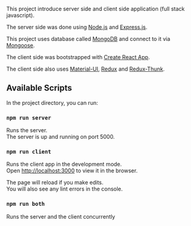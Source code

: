 This project introduce server side and client side application (full stack javascript).

The server side was done using [Node.js](https://nodejs.org/en) and [Express.js](https://expressjs.com).

This project uses database called [MongoDB](https://www.mongodb.com) and connect to it via [Mongoose](https://mongoosejs.com).

The client side was bootstrapped with [Create React App](https://github.com/facebook/create-react-app).

The client side also uses [Material-UI](https://material-ui.com/), [Redux](https://redux.js.org) and [Redux-Thunk](https://github.com/reduxjs/redux-thunk).

## Available Scripts

In the project directory, you can run:

### `npm run server`

Runs the server.<br>
The server is up and running on port 5000.

### `npm run client`

Runs the client app in the development mode.<br>
Open [http://localhost:3000](http://localhost:3000) to view it in the browser.

The page will reload if you make edits.<br>
You will also see any lint errors in the console.

### `npm run both`

Runs the server and the client concurrently
